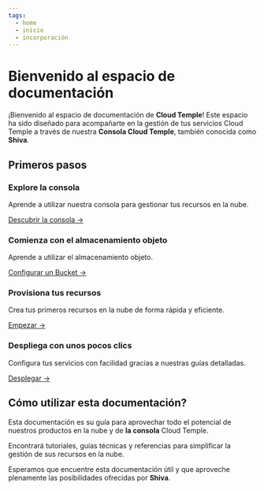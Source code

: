 ```yaml
---
tags:
  - home
  - inicio
  - incorporación
---
```


# Bienvenido al espacio de documentación

¡Bienvenido al espacio de documentación de **Cloud Temple**! Este espacio ha sido diseñado para acompañarte en la gestión de tus servicios Cloud Temple a través de nuestra **Consola Cloud Temple**, también conocida como **Shiva**.

## Primeros pasos

<div class="card-grid">
  <div class="card">
    <h3>Explore la consola</h3>
    <p>Aprende a utilizar nuestra consola para gestionar tus recursos en la nube.</p>
    <a href="console" class="card-link">Descubrir la consola &rarr;</a>
  </div>
  <div class="card">
    <h3>Comienza con el almacenamiento objeto</h3>
    <p>Aprende a utilizar el almacenamiento objeto.</p>
    <a href="storage/oss" class="card-link">Configurar un Bucket &rarr;</a>
  </div>
  <div class="card">
    <h3>Provisiona tus recursos</h3>
    <p>Crea tus primeros recursos en la nube de forma rápida y eficiente.</p>
    <a href="iaas_vmware/quickstart" class="card-link">Empezar &rarr;</a>
  </div>
  <div class="card">
    <h3>Despliega con unos pocos clics</h3>
    <p>Configura tus servicios con facilidad gracias a nuestras guías detalladas.</p>
    <a href="iaas_vmware/quickstart" class="card-link">Desplegar &rarr;</a>
  </div>
</div>

## Cómo utilizar esta documentación?

Esta documentación es su guía para aprovechar todo el potencial de nuestros productos en la nube y de **la consola** Cloud Temple.

Encontrará tutoriales, guías técnicas y referencias para simplificar la gestión de sus recursos en la nube.

Esperamos que encuentre esta documentación útil y que aproveche plenamente las posibilidades ofrecidas por **Shiva**.